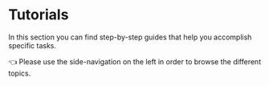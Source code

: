 # Tutorials

In this section you can find step-by-step guides that help you accomplish specific tasks.

👈 Please use the side-navigation on the left in order to browse the different topics.
